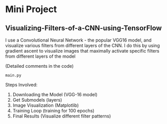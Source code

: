# Mini Project
## Visualizing-Filters-of-a-CNN-using-TensorFlow
I use a Convolutional Neural Network - the popular VGG16 model, and visualize various filters from different layers of the CNN. I do this by using gradient ascent to visualize images that maximally activate specific filters from different layers of the model

(Detailed comments in the code)

`main.py`

Steps Involved:
1. Downloading the Model (VGG-16 model)
2. Get Submodels (layers)
3. Image Visualization (Matplotlib)
4. Training Loop (training for 100 epochs)
5. Final Results (Visualize different filter patterns)
